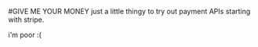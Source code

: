 #GIVE ME YOUR MONEY
just a little thingy to try out payment APIs starting with stripe.

i'm poor :(


